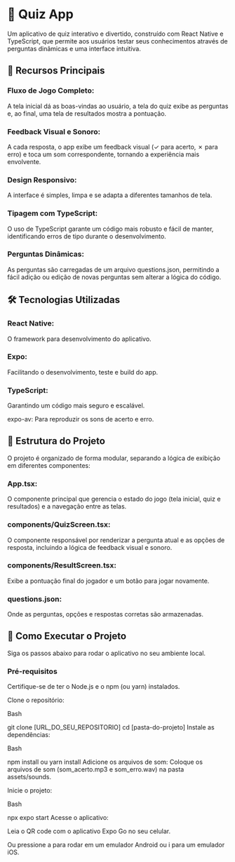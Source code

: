 # 🧠 Quiz App
Um aplicativo de quiz interativo e divertido, construído com React Native e TypeScript, que permite aos usuários testar seus conhecimentos através de perguntas dinâmicas e uma interface intuitiva.

## 🌟 Recursos Principais
### Fluxo de Jogo Completo: 
A tela inicial dá as boas-vindas ao usuário, a tela do quiz exibe as perguntas e, ao final, uma tela de resultados mostra a pontuação.

### Feedback Visual e Sonoro:
A cada resposta, o app exibe um feedback visual (✓ para acerto, ✗ para erro) e toca um som correspondente, tornando a experiência mais envolvente.

### Design Responsivo:
A interface é simples, limpa e se adapta a diferentes tamanhos de tela.

### Tipagem com TypeScript:
O uso de TypeScript garante um código mais robusto e fácil de manter, identificando erros de tipo durante o desenvolvimento.

### Perguntas Dinâmicas: 
As perguntas são carregadas de um arquivo questions.json, permitindo a fácil adição ou edição de novas perguntas sem alterar a lógica do código.

## 🛠️ Tecnologias Utilizadas
### React Native:
O framework para desenvolvimento do aplicativo.

### Expo: 
Facilitando o desenvolvimento, teste e build do app.

### TypeScript:
Garantindo um código mais seguro e escalável.

expo-av: Para reproduzir os sons de acerto e erro.

## 📂 Estrutura do Projeto
O projeto é organizado de forma modular, separando a lógica de exibição em diferentes componentes:

### App.tsx: 
O componente principal que gerencia o estado do jogo (tela inicial, quiz e resultados) e a navegação entre as telas.

### components/QuizScreen.tsx:
O componente responsável por renderizar a pergunta atual e as opções de resposta, incluindo a lógica de feedback visual e sonoro.

### components/ResultScreen.tsx:
Exibe a pontuação final do jogador e um botão para jogar novamente.

### questions.json:
Onde as perguntas, opções e respostas corretas são armazenadas.

## 🚀 Como Executar o Projeto
Siga os passos abaixo para rodar o aplicativo no seu ambiente local.

### Pré-requisitos
Certifique-se de ter o Node.js e o npm (ou yarn) instalados.

Clone o repositório:

Bash

git clone [URL_DO_SEU_REPOSITORIO]
cd [pasta-do-projeto]
Instale as dependências:

Bash

npm install
ou
yarn install
Adicione os arquivos de som:
Coloque os arquivos de som (som_acerto.mp3 e som_erro.wav) na pasta assets/sounds.

Inicie o projeto:

Bash

npx expo start
Acesse o aplicativo:

Leia o QR code com o aplicativo Expo Go no seu celular.

Ou pressione a para rodar em um emulador Android ou i para um emulador iOS.
